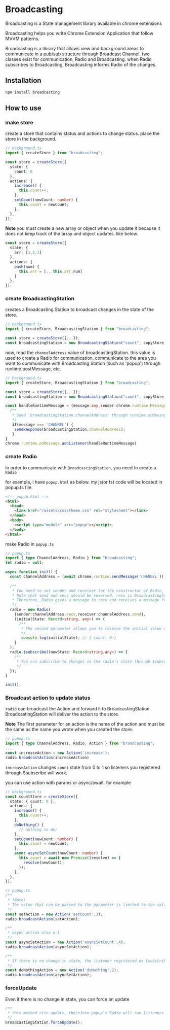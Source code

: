 # Broadcasting
Broadcasting is a State management library available in chrome extensions

Broadcasting helps you write Chrome Extension Application that follow MVVM patterns. 

Broadcasting is a library that allows view and background areas to communicate in a pub/sub structure through Broadcast Channel. two classes exist for communication, Radio and Broadcasting. when Radio subscribes to Broadcasting, Broadcasting informs Radio of the changes. 

## Installation

```bash
npm install broadcasting
```

## How to use

### make store 
create a store that contains status and actions to change status. place the store in the background.

```ts
// background.ts
import { createStore } from "broadcasting";

const store = createStore({
  state: {
    count: 0
  },
  actions: {
    increase() {
      this.count++;
    },
    setCount(newCount: number) {
      this.count = newCount;
    },
  },
});
```

**Note**  you must create a new array or object when you update it because it does not keep track of the array and object updates. like below.

```ts
const store = createStore({
  state: {
    arr: [1,2,3]
  },
  actions: {
    push(num) {
      this.arr = [...this.arr,num]
    }
  },
});
```

### create BroadcastingStation
creates a Broadcasting Station to broadcast changes in the state of the store.

```ts
// background.ts
import { createStore, BroadcastingStation } from "broadcasting";

const store = createStore({...});
const broadcastingStation = new BroadcastingStation("count", copyStore);
```

now, read the `channelAddress` value of broadcastingStation. this value is used to create a Radio for communication.
communicate to the area you want to communicate with Broadcasting Station (such as 'popup') through runtime.postMessage, etc.

```ts
// background.ts
import { createStore, BroadcastingStation } from "broadcasting";

const store = createStore({...});
const broadcastingStation = new BroadcastingStation("count", copyStore);

const handleRuntimeMessage = (message:any,sender:chrome.runtime.MessageSender,sendResponse:(response?: any) => void) => {
  /**
   * Send 'broadcastingStation.channelAddress' through runtime.onMessage.
   */
   if(message === 'CHANNEL') {
    sendResponse(broadcastingStation.channelAddress);
   }
}
chrome.runtime.onMessage.addListener(handleRuntimeMessage)
```

### create Radio
In order to communicate with `BroadcastingStation`, you need to create a `Radio` 


for example, i have `popup.html` as below. my js(or ts) code will be located in popup.ts file.
```html
<!-- popup.html -->
<html>
  <head>
    <link href="/assets/css/theme.css" rel="stylesheet"></link>
  </head>
  <body>
    <script type="module" src="popup"></script>
  </body>
</html>
```

make Radio in `popup.ts` 
```ts
// popup.ts
import { type ChannelAddress, Radio } from "broadcasting";
let radio = null;

async function init() {
  const channelAddress = (await chrome.runtime.sendMessage('CHANNEL')) as ChannelAddress;
  
  /**
   * You need to set sender and receiver for the constructor of Radio, and enter channelAddress here.
   * Note that send and recv should be reversed. recv is BroadcastingStation's receiver address. 
   * Therefore, Radio gives a message to recv and receives a message from send. 
   */
  radio = new Radio(
    {sender:channelAddress.recv,receiver:channelAddress.send},
    (initialState: Record<string, any>) => {
      /**
       * The second parameter allows you to receive the initial value of the store.
       */
       console.log(initialState); // { count: 0 }
    }
  );
  radio.$subscribe((newState: Record<string,any>) => {
    /**
     * You can subscribe to changes in the radio's state through $subscribe.
     */
  });
}

init();
```

### Broadcast action to update status
`radio` can broadcast the Action and forward it to BroadcastingStation
BroadcastingStation will deliver the action to the store.

**Note** The first parameter for an action is the name of the action and must be the same as the name you wrote when you created the store.

```ts
// popup.ts
import { type ChannelAddress, Radio, Action } from "broadcasting";
...
const increaseAction = new Action('increase');
radio.broadcastAction(increaseAction)
```

`increaseAction` changes `count` state from 0 to 1 so listeners you registered through $subscribe will work.

you can use action with params or async/await. for example

```ts
// background.ts
const countStore = createStore({
  state: { count: 0 },
  actions: {
    increase() {
      this.count++;
    },
    doNothing() {
      // nothing to do;
    },
    setCount(newCount: number) {
      this.count = newCount;
    },
    async asyncSetCount(newCount: number) {
      this.count = await new Promise((resolve) => {
        resolve(newCount);
      });
    },
  },
});

// popup.ts
/**
 * !Note! 
 * The value that can be passed to the parameter is limited to the value to which the structured clone applies.
 */
const setAction = new Action('setCount',3);
radio.broadcastAction(setAction);

/**
 * async action also o.k
 */
const asyncSetAction = new Action('asyncSetCount',4);
radio.broadcastAction(asyncSetAction);

/**
 * If there is no change in state, the listener registered as $subscribe will not work.
 */
const doNothingAction = new Action('doNothing',2);
radio.broadcastAction(asyncSetAction);
```

### forceUpdate
Even if there is no change in state, you can force an update

```ts
/**
 * this method rise update, therefore popup's Radio will run listeners
 */
broadcastingStation.forceUpdate();
```


